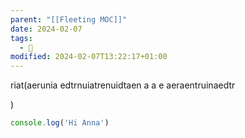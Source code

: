 ```yaml
---
parent: "[[Fleeting MOC]]"
date: 2024-02-07
tags:
  - 🦠
modified: 2024-02-07T13:22:17+01:00
---
```


riat(aerunia edtrnuiatrenuidtaen
a
a
e
aeraentruinaedtr

)

```js
console.log('Hi Anna')
```